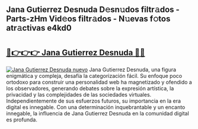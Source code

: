 ## Jana Gutierrez Desnuda D𝚎sn𝚞dos filtr𝚊dos - Parts-zHm Vid𝚎os filtr𝚊dos - N𝚞evas f𝚘tos atr𝚊ctivas e4kd0

# <h2><a href="http://mb1mbuq.tromn.icu/?c=Jana+Gutierrez+Desnuda">🔗👉👉👉 Jana Gutierrez Desnuda 🔗🔗</a></h2>

[![Jana Gutierrez Desnuda nuevo](https://i.imgur.com/pEAQMta.gif)](http://mb1mbuq.tromn.icu/?c=Jana+Gutierrez+Desnuda)
Jana Gutierrez Desnuda, una figura enigmática y compleja, desafía la categorización fácil. Su enfoque poco ortodoxo para construir una personalidad web ha magnetizado y ofendido a los observadores, generando debates sobre la expresión artística, la privacidad y las complejidades de las sociedades virtuales. Independientemente de sus esfuerzos futuros, su importancia en la era digital es innegable. Con una determinación inquebrantable y un encanto innegable, la influencia de Jana Gutierrez Desnuda en la comunidad digital es profunda.
